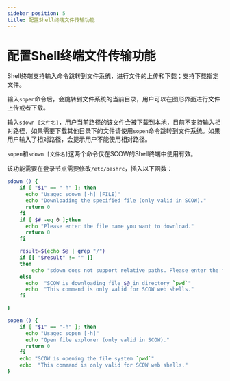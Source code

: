 ```yaml
---
sidebar_position: 5
title: 配置Shell终端文件传输功能
---
```


# 配置Shell终端文件传输功能

Shell终端支持输入命令跳转到文件系统，进行文件的上传和下载；支持下载指定文件。

输入`sopen`命令后，会跳转到文件系统的当前目录，用户可以在图形界面进行文件上传或者下载。

输入`sdown [文件名]`，用户当前路径的该文件会被下载到本地，目前不支持输入相对路径，如果需要下载其他目录下的文件请使用`sopen`命令跳转到文件系统。如果用户输入了相对路径，会提示用户不能使用相对路径。



`sopen`和`sdown [文件名]`这两个命令仅在SCOW的Shell终端中使用有效。

该功能需要在登录节点需要修改`/etc/bashrc`，插入以下函数：

```bash
sdown () {
    if [ "$1" == "-h" ]; then
      echo "Usage: sdown [-h] [FILE]"
      echo "Downloading the specified file (only valid in SCOW)."
      return 0
    fi
    if [ $# -eq 0 ];then
      echo "Please enter the file name you want to download."
      return 0
    fi

    result=$(echo $@ | grep "/")
    if [[ "$result" != "" ]]
    then
        echo "sdown does not support relative paths. Please enter the file name."
    else
      echo  "SCOW is downloading file $@ in directory `pwd`"
      echo  "This command is only valid for SCOW web shells."
    fi

}

sopen () {
    if [ "$1" == "-h" ]; then
      echo "Usage: sopen [-h]"
      echo "Open file explorer (only valid in SCOW)."
      return 0
    fi
    echo "SCOW is opening the file system `pwd`"
    echo  "This command is only valid for SCOW web shells."
}
```
